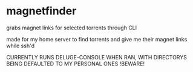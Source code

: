 # magnetfinder
grabs magnet links for selected torrents through CLI

made for my home server to find torrents and give me their magnet links while ssh'd 

CURRENTLY RUNS DELUGE-CONSOLE WHEN RAN, WITH DIRECTORYS BEING DEFAULTED TO MY PERSONAL ONES
!BEWARE!
